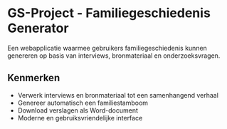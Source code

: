 # GS-Project - Familiegeschiedenis Generator

Een webapplicatie waarmee gebruikers familiegeschiedenis kunnen genereren op basis van interviews, bronmateriaal en onderzoeksvragen.

## Kenmerken
- Verwerk interviews en bronmateriaal tot een samenhangend verhaal
- Genereer automatisch een familiestamboom
- Download verslagen als Word-document
- Moderne en gebruiksvriendelijke interface